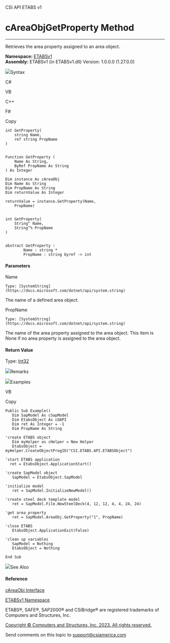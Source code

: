 ﻿

CSI API ETABS v1

# cAreaObjGetProperty Method  
  
---  
  
Retrieves the area property assigned to an area object.

**Namespace:** [ETABSv1](2780f1b8-2033-5289-2298-1cdb2a7508d9.htm)  
**Assembly:** ETABSv1 (in ETABSv1.dll) Version: 1.0.0.0 (1.27.0.0)

![](../icons/SectionExpanded.png)Syntax

C#

VB

C++

F#

Copy

    
    
    int GetProperty(
    	string Name,
    	ref string PropName
    )
    
    
    Function GetProperty ( 
    	Name As String,
    	ByRef PropName As String
    ) As Integer
    
    Dim instance As cAreaObj
    Dim Name As String
    Dim PropName As String
    Dim returnValue As Integer
    
    returnValue = instance.GetProperty(Name, 
    	PropName)
    
    
    int GetProperty(
    	String^ Name, 
    	String^% PropName
    )
    
    
    abstract GetProperty : 
            Name : string * 
            PropName : string byref -> int 
    

#### Parameters

Name

    Type: [SystemString](https://docs.microsoft.com/dotnet/api/system.string)  
The name of a defined area object.

PropName

    Type: [SystemString](https://docs.microsoft.com/dotnet/api/system.string)  
The name of the area property assigned to the area object. This item is None
if no area property is assigned to the area object.

#### Return Value

Type: [Int32](https://docs.microsoft.com/dotnet/api/system.int32)  

![](../icons/SectionExpanded.png)Remarks

![](../icons/SectionExpanded.png)Examples

VB

Copy

    
    
    Public Sub Example()
       Dim SapModel As cSapModel
       Dim EtabsObject As cOAPI
       Dim ret As Integer = -1
       Dim PropName As String
    
    'create ETABS object
       Dim myHelper as cHelper = New Helper
       EtabsObject = myHelper.CreateObjectProgID("CSI.ETABS.API.ETABSObject")
    
    'start ETABS application
      ret = EtabsObject.ApplicationStart()
    
    'create SapModel object
       SapModel = EtabsObject.SapModel
    
    'initialize model
       ret = SapModel.InitializeNewModel()
    
    'create steel deck template model
       ret = SapModel.File.NewSteelDeck(4, 12, 12, 4, 4, 24, 24)
    
    'get area property
       ret = SapModel.AreaObj.GetProperty("1", PropName)
    
    'close ETABS
       EtabsObject.ApplicationExit(False)
    
    'clean up variables
       SapModel = Nothing
       EtabsObject = Nothing
    
    End Sub

![](../icons/SectionExpanded.png)See Also

#### Reference

[cAreaObj Interface](2cda9b42-232e-6821-8caa-dc87fd84fed0.htm)

[ETABSv1 Namespace](2780f1b8-2033-5289-2298-1cdb2a7508d9.htm)

ETABS®, SAFE®, SAP2000® and CSiBridge® are registered trademarks of Computers
and Structures, Inc.  

[Copyright © Computers and Structures, Inc. 2023. All rights
reserved.](http://www.csiamerica.com)

Send comments on this topic to
[support@csiamerica.com](mailto:support%40csiamerica.com?Subject=CSI%20API%20ETABS%20v1)

